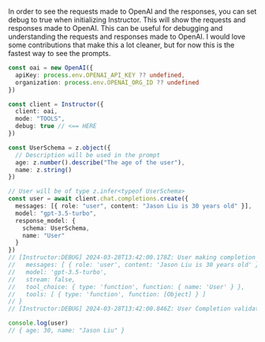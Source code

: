 In order to see the requests made to OpenAI and the responses, you can set debug to true when initializing Instructor. This will show the requests and responses made to OpenAI. This can be useful for debugging and understanding the requests and responses made to OpenAI. I would love some contributions that make this a lot cleaner, but for now this is the fastest way to see the prompts.

```typescript
const oai = new OpenAI({
  apiKey: process.env.OPENAI_API_KEY ?? undefined,
  organization: process.env.OPENAI_ORG_ID ?? undefined
})

const client = Instructor({
  client: oai,
  mode: "TOOLS",
  debug: true // <== HERE
})

const UserSchema = z.object({
  // Description will be used in the prompt
  age: z.number().describe("The age of the user"),
  name: z.string()
})

// User will be of type z.infer<typeof UserSchema>
const user = await client.chat.completions.create({
  messages: [{ role: "user", content: "Jason Liu is 30 years old" }],
  model: "gpt-3.5-turbo",
  response_model: {
    schema: UserSchema,
    name: "User"
  }
})
// [Instructor:DEBUG] 2024-03-28T13:42:00.178Z: User making completion call with params:  {
//   messages: [ { role: 'user', content: 'Jason Liu is 30 years old' } ],
//   model: 'gpt-3.5-turbo',
//   stream: false,
//   tool_choice: { type: 'function', function: { name: 'User' } },
//   tools: [ { type: 'function', function: [Object] } ]
// }
// [Instructor:DEBUG] 2024-03-28T13:42:00.846Z: User Completion validation:  { success: true, data: { age: 30, name: 'Jason Liu' } }

console.log(user)
// { age: 30, name: "Jason Liu" }
```